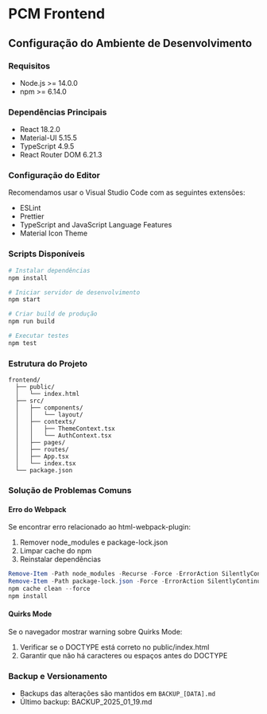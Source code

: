 # PCM Frontend

## Configuração do Ambiente de Desenvolvimento

### Requisitos
- Node.js >= 14.0.0
- npm >= 6.14.0

### Dependências Principais
- React 18.2.0
- Material-UI 5.15.5
- TypeScript 4.9.5
- React Router DOM 6.21.3

### Configuração do Editor
Recomendamos usar o Visual Studio Code com as seguintes extensões:
- ESLint
- Prettier
- TypeScript and JavaScript Language Features
- Material Icon Theme

### Scripts Disponíveis
```bash
# Instalar dependências
npm install

# Iniciar servidor de desenvolvimento
npm start

# Criar build de produção
npm run build

# Executar testes
npm test
```

### Estrutura do Projeto
```
frontend/
  ├── public/
  │   └── index.html
  ├── src/
  │   ├── components/
  │   │   └── layout/
  │   ├── contexts/
  │   │   ├── ThemeContext.tsx
  │   │   └── AuthContext.tsx
  │   ├── pages/
  │   ├── routes/
  │   ├── App.tsx
  │   └── index.tsx
  └── package.json
```

### Solução de Problemas Comuns

#### Erro do Webpack
Se encontrar erro relacionado ao html-webpack-plugin:
1. Remover node_modules e package-lock.json
2. Limpar cache do npm
3. Reinstalar dependências

```powershell
Remove-Item -Path node_modules -Recurse -Force -ErrorAction SilentlyContinue
Remove-Item -Path package-lock.json -Force -ErrorAction SilentlyContinue
npm cache clean --force
npm install
```

#### Quirks Mode
Se o navegador mostrar warning sobre Quirks Mode:
1. Verificar se o DOCTYPE está correto no public/index.html
2. Garantir que não há caracteres ou espaços antes do DOCTYPE

### Backup e Versionamento
- Backups das alterações são mantidos em `BACKUP_[DATA].md`
- Último backup: BACKUP_2025_01_19.md
